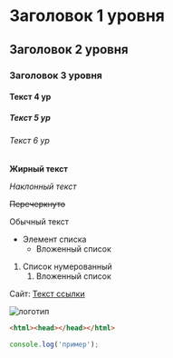 # Заголовок 1 уровня

## Заголовок 2 уровня

### Заголовок 3 уровня

#### Текст 4 ур

##### Текст 5 ур

###### Текст 6 ур

**Жирный текст**

*Наклонный текст*

~~Перечеркнуто~~

Обычный текст

* Элемент списка
    * Вложенный список

1. Список нумерованный
    1. Вложенный список

Сайт: [Текст ссылки](https://ya.ru)

![логотип](url-картинки)

```html
<html><head></head></html>
```

```javascript
console.log('пример');
```